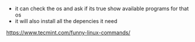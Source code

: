 - it can check the os and ask if its true show available programs for that os
- it will also install all the depencies it need

https://www.tecmint.com/funny-linux-commands/